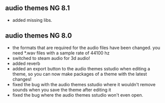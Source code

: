 ## audio themes NG 8.1
* added missing libs. 
## audio themes NG 8.0
* the formats that are required for the audio files have been changed.  you need *.wav files with a sample rate of 44100 hz
* switched to steam audio for 3d audio! 
* added reverb 
* added an export button to the audio themes sstudio when editing a theme, so you can now make packages of a theme with the latest changes! 
* fixed the bug with the audio themes sstudio where it wouldn't remove sounds when you save the theme after editing it
* fixed the bug where the audio themes sstudio won't even open. 